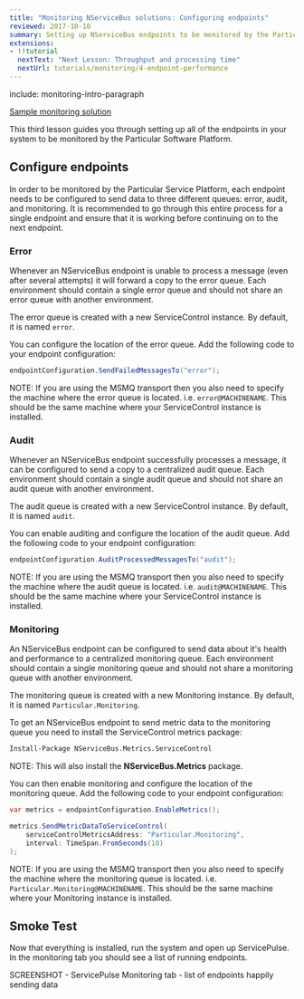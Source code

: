 ```yaml
---
title: "Monitoring NServiceBus solutions: Configuring endpoints"
reviewed: 2017-10-10
summary: Setting up NServiceBus endpoints to be monitored by the Particular Service Platform.
extensions:
- !!tutorial
  nextText: "Next Lesson: Throughput and processing time"
  nextUrl: tutorials/monitoring/4-endpoint-performance
---
```


include: monitoring-intro-paragraph

[Sample monitoring solution](tutorials/monitoring/0-sample-solution/)

This third lesson guides you through setting up all of the endpoints in your system to be monitored by the Particular Software Platform.


## Configure endpoints

In order to be monitored by the Particular Service Platform, each endpoint needs to be configured to send data to three different queues: error, audit, and monitoring. It is recommended to go through this entire process for a single endpoint and ensure that it is working before continuing on to the next endpoint.


### Error

Whenever an NServiceBus endpoint is unable to process a message (even after several attempts) it will forward a copy to the error queue. Each environment should contain a single error queue and should not share an error queue with another environment.

The error queue is created with a new ServiceControl instance. By default, it is named `error`.

You can configure the location of the error queue. Add the following code to your endpoint configuration:

```csharp
endpointConfiguration.SendFailedMessagesTo("error");
```

NOTE: If you are using the MSMQ transport then you also need to specify the machine where the error queue is located. i.e. `error@MACHINENAME`. This should be the same machine where your ServiceControl instance is installed.


### Audit

Whenever an NServiceBus endpoint successfully processes a message, it can be configured to send a copy to a centralized audit queue. Each environment should contain a single audit queue and should not share an audit queue with another environment.

The audit queue is created with a new ServiceControl instance. By default, it is named `audit`.

You can enable auditing and configure the location of the audit queue. Add the following code to your endpoint configuration:

```csharp
endpointConfiguration.AuditProcessedMessagesTo("audit");
```

NOTE: If you are using the MSMQ transport then you also need to specify the machine where the audit queue is located. i.e. `audit@MACHINENAME`. This should be the same machine where your ServiceControl instance is installed.


### Monitoring

An NServiceBus endpoint can be configured to send data about it's health and performance to a centralized monitoring queue. Each environment should contain a single monitoring queue and should not share a monitoring queue with another environment. 

The monitoring queue is created with a new Monitoring instance. By default, it is named `Particular.Monitoring`.

To get an NServiceBus endpoint to send metric data to the monitoring queue you need to install the ServiceControl metrics package:

```ps
Install-Package NServiceBus.Metrics.ServiceControl
```

NOTE: This will also install the **NServiceBus.Metrics** package.

You can then enable monitoring and configure the location of the monitoring queue. Add the following code to your endpoint configuration:

```csharp
var metrics = endpointConfiguration.EnableMetrics();

metrics.SendMetricDataToServiceControl(
    serviceControlMetricsAddress: "Particular.Monitoring", 
    interval: TimeSpan.FromSeconds(10)
);
```

NOTE: If you are using the MSMQ transport then you also need to specify the machine where the monitoring queue is located. i.e. `Particular.Monitoring@MACHINENAME`. This should be the same machine where your Monitoring instance is installed.


## Smoke Test

Now that everything is installed, run the system and open up ServicePulse. In the monitoring tab you should see a list of running endpoints.

SCREENSHOT - ServicePulse Monitoring tab - list of endpoints happily sending data